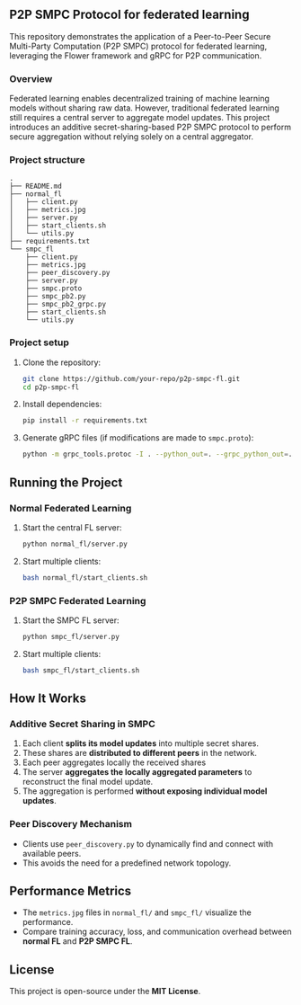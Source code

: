 ## P2P SMPC Protocol for federated learning
This repository demonstrates the application of a Peer-to-Peer Secure Multi-Party Computation (P2P SMPC) protocol for federated learning, leveraging the Flower framework and gRPC for P2P communication.

### Overview
Federated learning enables decentralized training of machine learning models without sharing raw data. However, traditional federated learning still requires a central server to aggregate model updates. This project introduces an additive secret-sharing-based P2P SMPC protocol to perform secure aggregation without relying solely on a central aggregator.

### Project structure
```
.
├── README.md
├── normal_fl
│   ├── client.py
│   ├── metrics.jpg
│   ├── server.py
│   ├── start_clients.sh
│   └── utils.py
├── requirements.txt
└── smpc_fl
    ├── client.py
    ├── metrics.jpg
    ├── peer_discovery.py
    ├── server.py
    ├── smpc.proto
    ├── smpc_pb2.py
    ├── smpc_pb2_grpc.py
    ├── start_clients.sh
    └── utils.py
```

### Project setup

1. Clone the repository:
   ```sh
   git clone https://github.com/your-repo/p2p-smpc-fl.git
   cd p2p-smpc-fl
   ```
2. Install dependencies:
   ```sh
   pip install -r requirements.txt
   ```
3. Generate gRPC files (if modifications are made to `smpc.proto`):
   ```sh
   python -m grpc_tools.protoc -I . --python_out=. --grpc_python_out=. smpc.proto
   ```

## Running the Project

### Normal Federated Learning

1. Start the central FL server:
   ```sh
   python normal_fl/server.py
   ```
2. Start multiple clients:
   ```sh
   bash normal_fl/start_clients.sh
   ```

### P2P SMPC Federated Learning

1. Start the SMPC FL server:
   ```sh
   python smpc_fl/server.py
   ```
2. Start multiple clients:
   ```sh
   bash smpc_fl/start_clients.sh
   ```

## How It Works

### Additive Secret Sharing in SMPC

1. Each client **splits its model updates** into multiple secret shares.
2. These shares are **distributed to different peers** in the network.
3. Each peer aggregates locally the received shares
3. The server **aggregates the locally aggregated parameters** to reconstruct the final model update.
4. The aggregation is performed **without exposing individual model updates**.

### Peer Discovery Mechanism

- Clients use `peer_discovery.py` to dynamically find and connect with available peers.
- This avoids the need for a predefined network topology.

## Performance Metrics

- The `metrics.jpg` files in `normal_fl/` and `smpc_fl/` visualize the performance.
- Compare training accuracy, loss, and communication overhead between **normal FL** and **P2P SMPC FL**.

## License

This project is open-source under the **MIT License**.

